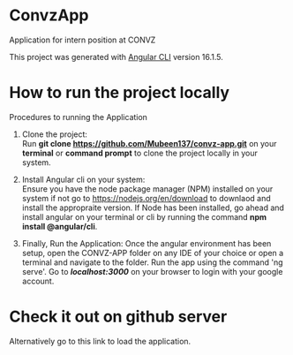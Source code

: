 # ConvzApp
Application for intern position at CONVZ

This project was generated with [Angular CLI](https://github.com/angular/angular-cli) version 16.1.5.

# How to run the project locally
Procedures to running the Application

1. Clone the project:<br>
    Run <b>git clone https://github.com/Mubeen137/convz-app.git</b> on your <b>terminal</b> or <b>command prompt</b> to clone the project locally in your system.

2. Install Angular cli on your system:<br>
    Ensure you have the node package manager (NPM) installed on your system if not go to 
    https://nodejs.org/en/download to downlaod and install the appropraite version. </b>
    If Node has been installed, go ahead and install angular on your terminal or cli by running the command <b>npm install @angular/cli</b>.

3. Finally, Run the Application:</b>
    Once the angular environment has been setup, open the CONVZ-APP folder on any IDE of your choice or open a terminal and navigate to the folder. Run the app using the command 'ng serve'.</b>
    Go to <b><i>localhost:3000</i></b> on your browser to login with your google account.

# Check it out on github server
Alternatively go to this link to load the application.